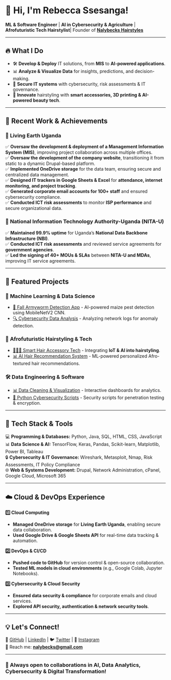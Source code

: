 # 👋 Hi, I'm Rebecca Ssesanga!

**ML & Software Engineer** | **AI in Cybersecurity & Agriculture** | **Afrofuturistic Tech Hairstylist**| Founder of **[Nalybecks Hairstyles](https://instagram.com/nalybecks.hairstyles)**  

---

## 🔥 What I Do  
- 🛠 **Develop & Deploy** IT solutions, from **MIS** to **AI-powered applications**.  
- 📊 **Analyze & Visualize Data** for insights, predictions, and decision-making.  
- 🔐 **Secure IT systems** with cybersecurity, risk assessments & IT governance.  
- 🎨 **Innovate** hairstyling with **smart accessories, 3D printing & AI-powered beauty tech**.  

---

## 🚀 Recent Work & Achievements  

### 📌 **Living Earth Uganda**  
✅ **Oversaw the development & deployment of a Management Information System (MIS)**, improving project collaboration across multiple offices.  
✅ **Oversaw the development of the company website**, transitioning it from static to a dynamic Drupal-based platform.  
✅ **Implemented OneDrive storage** for the data team, ensuring secure and centralized data management.  
✅ **Designed IT trackers in Google Sheets & Excel** for **attendance, internet monitoring, and project tracking**.  
✅ **Generated corporate email accounts for 100+ staff** and ensured cybersecurity compliance.  
✅ **Conducted ICT risk assessments** to monitor **ISP performance** and secure organizational data.  

### 📌 **National Information Technology Authority-Uganda (NITA-U)**  
✅ **Maintained 99.9% uptime** for Uganda’s **National Data Backbone Infrastructure (NBI)**.  
✅ **Conducted ICT risk assessments** and reviewed service agreements for **government agencies**.  
✅ **Led the signing of 40+ MOUs & SLAs** between **NITA-U and MDAs**, improving IT service agreements.  

---

## 📌 Featured Projects  

### 📱 **Machine Learning & Data Science**  
- [🦟 Fall Armyworm Detection App](https://github.com/Rebecca256/faw-detection) - AI-powered maize pest detection using MobileNetV2 CNN.  
- [🔍 Cybersecurity Data Analysis](https://github.com/Rebecca256/cybersec-analysis) - Analyzing network logs for anomaly detection.  

### 🎨 **Afrofuturistic Hairstyling & Tech**  
- [💇🏾‍♀️ Smart Hair Accessory Tech](https://github.com/Rebecca256/afrofuturistic-tech) - Integrating **IoT & AI into hairstyling**.  
- [📊 AI Hair Recommendation System](https://github.com/Rebecca256/hair-ai) - ML-powered personalized Afro-textured hair recommendations.  

### 🛠 **Data Engineering & Software**  
- [📊 Data Cleaning & Visualization](https://github.com/Rebecca256/data-viz) - Interactive dashboards for analytics.  
- [🔐 Python Cybersecurity Scripts](https://github.com/Rebecca256/cybersec-scripts) - Security scripts for penetration testing & encryption.  

---

## 🔧 Tech Stack & Tools  

💻 **Programming & Databases:** Python, Java, SQL, HTML, CSS, JavaScript  
📊 **Data Science & AI:** TensorFlow, Keras, Pandas, Scikit-learn, Matplotlib, Power BI, Tableau  
🔒 **Cybersecurity & IT Governance:** Wireshark, Metasploit, Nmap, Risk Assessments, IT Policy Compliance  
🌐 **Web & Systems Development:** Drupal, Network Administration, cPanel, Google Cloud, Microsoft 365  

---

## ☁️ Cloud & DevOps Experience  

**1️⃣ Cloud Computing**  
- **Managed OneDrive storage** for **Living Earth Uganda**, enabling secure data collaboration.  
- **Used Google Drive & Google Sheets API** for real-time data tracking & automation.  

**2️⃣ DevOps & CI/CD**  
- **Pushed code to GitHub** for version control & open-source collaboration.  
- **Tested ML models in cloud environments** (e.g., Google Colab, Jupyter Notebooks).  

**3️⃣ Cybersecurity & Cloud Security**  
- **Ensured data security & compliance** for corporate emails and cloud services.  
- **Explored API security, authentication & network security tools**.  

---

## 💡 Let's Connect!  
🚀 [GitHub](https://github.com/rebecca-ssesanga) | [LinkedIn](https://linkedin.com/in/rebecca-ssesanga) | 🐦 [Twitter](https://x.com/nalybecks) | 📸 [Instagram](https://instagram.com/nalybecks.hairstyles)  
📧 Reach me: **nalybecks@gmail.com**  

---

### **🚀 Always open to collaborations in AI, Data Analytics, Cybersecurity & Digital Transformation!**  
